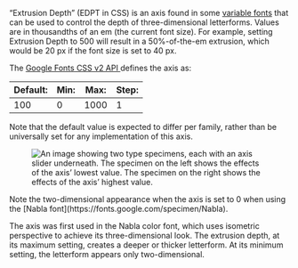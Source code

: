 
“Extrusion Depth” (EDPT in CSS) is an axis found in some [variable fonts](/glossary/variable_fonts) that can be used to control the depth of three-dimensional letterforms. Values are in thousandths of an em (the current font size). For example, setting Extrusion Depth to 500 will result in a 50%-of-the-em extrusion, which would be 20 px if the font size is set to 40 px.

The [Google Fonts CSS v2 API ](https://developers.google.com/fonts/docs/css2) defines the axis as:

| Default: | Min: | Max: | Step: |
| --- | --- | --- | --- |
| 100 | 0 | 1000 | 1 

Note that the default value is expected to differ per family, rather than be universally set for any implementation of this axis.

<figure>

![An image showing two type specimens, each with an axis slider underneath. The specimen on the left shows the effects of the axis’ lowest value. The specimen on the right shows the effects of the axis’ highest value.](images/thumbnail.svg)

</figure>

<figcaption>Note the two-dimensional appearance when the axis is set to 0 when using the [Nabla font](https://fonts.google.com/specimen/Nabla).</figcaption>

The axis was first used in the Nabla color font, which uses isometric perspective to achieve its three-dimensional look. The extrusion depth, at its maximum setting, creates a deeper or thicker letterform. At its minimum setting, the letterform appears only two-dimensional.